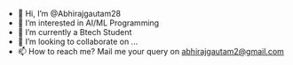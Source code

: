 - 👋 Hi, I’m @Abhirajgautam28
- 👀 I’m interested in AI/ML Programming
- 🌱 I’m currently a Btech Student
- 💞️ I’m looking to collaborate on ...
- 📫 How to reach me? Mail me your query on abhirajgautam2@gmail.com
<!---
Abhirajgautam28/Abhirajgautam28 is a ✨ special ✨ repository because its `README.md` (this file) appears on your GitHub profile.
You can click the Preview link to take a look at your changes.
--->
